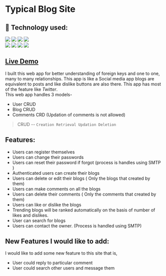 # Typical Blog Site
## 🔧 Technology used:
![](https://img.shields.io/badge/python%20-%2314354C.svg?&style=for-the-badge&logo=python&logoColor=white)
![](https://img.shields.io/badge/django%20-%23092E20.svg?&style=for-the-badge&logo=django&logoColor=white)
![](https://img.shields.io/badge/sqlite-%2307405e.svg?&style=for-the-badge&logo=sqlite&logoColor=white)
![](https://img.shields.io/badge/smtp%20-%231572B6.svg?&style=for-the-badge)  
![](https://img.shields.io/badge/html%20-%23E34F26.svg?&style=for-the-badge&logo=html5&logoColor=white)
![](https://img.shields.io/badge/css%20-%231572B6.svg?&style=for-the-badge&logo=css3&logoColor=white)
![](https://img.shields.io/badge/javascript%20-%23323330.svg?&style=for-the-badge&logo=javascript&logoColor=%23F7DF1E)
![](https://img.shields.io/badge/jquery%20-%231572B6.svg?&style=for-the-badge&logo=jquery&logoColor=white)

## [Live Demo](https://blogsite.pythonanywhere.com/)
I built this web app for better understanding of foreign keys and one to one, many to many relationships. This app is like a Social media app blogs are equivalent to posts and like dislike buttons are also there. This app has most of the feature like *Twitter*.  
This web app handles 3 models-
- User CRUD
- Blog CRUD
- Comments CRD (Updation of comments is not allowed)  

> CRUD -- `Creation Retrieval Updation Deletion`
## Features:
- Users can register themselves
- Users can change their passwords
- Users can reset their password if forgot (process is handles using SMTP )
- Authenticated users can create their blogs
- Users can delete or edit their blogs ( Only the blogs that created by them)
- Users can make comments on all the blogs
- Users can delete their comments ( Only the comments that created by them)
- Users can like or dislike the blogs
- Trending blogs will be ranked automatically on the basis of number of likes and dislikes.
- User can search for blogs
- Users can contact the owner. (Process is handled using SMTP)
## New Features I would like to add: 
I would like to add some new feature to this site that is,
- User could reply to particular comment
- User could search other users and message them